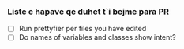 ### Liste e hapave qe duhet t`i bejme para PR

- [ ] Run prettyfier per files you have edited
- [ ] Do names of variables and classes show intent?